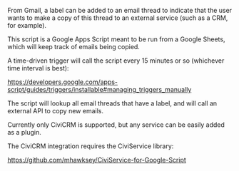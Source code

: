 From Gmail, a label can be added to an email thread to indicate that the user wants to make a copy of this thread to an external service (such as a CRM, for example).

This script is a Google Apps Script meant to be run from a Google Sheets, which will keep track of emails being copied.

A time-driven trigger will call the script every 15 minutes or so (whichever time interval is best):

https://developers.google.com/apps-script/guides/triggers/installable#managing_triggers_manually

The script will lookup all email threads that have a label, and will call an external API to copy new emails.

Currently only CiviCRM is supported, but any service can be easily added as a plugin.

The CiviCRM integration requires the CiviService library:

https://github.com/mhawksey/CiviService-for-Google-Script

 
